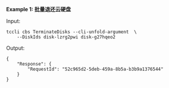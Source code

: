 **Example 1: 批量退还云硬盘**



Input: 

```
tccli cbs TerminateDisks --cli-unfold-argument  \
    --DiskIds disk-lzrg2pwi disk-g27hqeo2
```

Output: 
```
{
    "Response": {
        "RequestId": "52c965d2-5deb-459a-8b5a-b3b9a1376544"
    }
}
```

